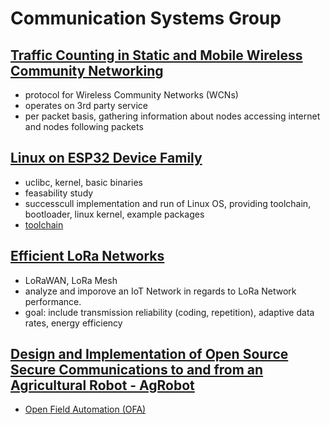 # Communication Systems Group

## [Traffic Counting in Static and Mobile Wireless Community Networking](https://www.csg.uzh.ch/theses/theses.html?thesisid=305)

- protocol for Wireless Community Networks (WCNs)
- operates on 3rd party service
- per packet basis, gathering information about nodes accessing internet and nodes following packets

## [Linux on ESP32 Device Family](https://www.csg.uzh.ch/theses/theses.html?thesisid=305)

- uclibc, kernel, basic binaries
- feasability study
- successcull implementation and run of Linux OS, providing toolchain, bootloader, linux kernel, example packages
- [toolchain](https://docs.espressif.com/projects/esp-idf/en/latest/esp32/get-started/linux-macos-setup.html)

## [Efficient LoRa Networks](https://www.csg.uzh.ch/theses/theses.html?thesisid=324)

- LoRaWAN, LoRa Mesh
- analyze and imporove an IoT Network in regards to LoRa Network performance.
- goal: include transmission reliability (coding, repetition), adaptive data rates, energy efficiency

## [Design and Implementation of Open Source Secure Communications to and from an Agricultural Robot - AgRobot](https://www.csg.uzh.ch/theses/theses.html?thesisid=349)

- [Open Field Automation (OFA)](https://www.bfh.ch/en/research/all-our-consulting-services/ofa-open-field-automation/)
